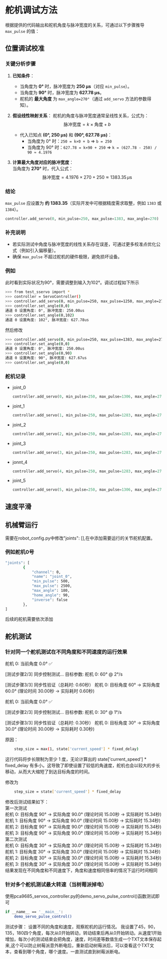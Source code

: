 # 舵机调试方法

根据提供的代码输出和舵机角度与脉冲宽度的关系，可通过以下步骤推导 `max_pulse` 的值：


## 位置调试校准

### **关键分析步骤**
1. **已知条件**：
   - 当角度为 **0°** 时，脉冲宽度为 **250 μs**（对应 `min_pulse`）。
   - 当角度为 **90°** 时，脉冲宽度为 **627.78 μs**。
   - 舵机的 **最大角度** 为 `max_angle=270°`（通过 `add_servo` 方法的参数得知）。

2. **假设线性映射关系**：
   舵机的角度与脉冲宽度通常呈线性关系，公式为：  
   $$
   \text{脉冲宽度} = k \times \text{角度} + b
   $$  
   - 代入已知点 **(0°, 250 μs)** 和 **(90°, 627.78 μs)**：  
     - 当角度为 0° 时：`250 = k×0 + b` ⇒ `b = 250`  
     - 当角度为 90° 时：`627.78 = k×90 + 250` ⇒ `k = (627.78 - 250) / 90 ≈ 4.1976`  

3. **计算最大角度对应的脉冲宽度**：  
   当角度为 **270°** 时，代入公式：  
   $$
   \text{脉冲宽度} = 4.1976 \times 270 + 250 ≈ 1383.35 \, \mu\text{s}
   $$


### **结论**
`max_pulse` 应设置为 **约 1383.35**（实际开发中可根据精度需求取整，例如 `1383` 或 `1384`）。

```python
controller.add_servo(0, min_pulse=250, max_pulse=1383, max_angle=270)
```


### **补充说明**
- 若实际测试中角度与脉冲宽度的线性关系存在误差，可通过更多校准点优化公式（例如引入偏移量）。
- 确保 `max_pulse` 不超过舵机的硬件极限，避免损坏设备。

### 例如
此时看到实际状况为90°，需要调整到输入为102°。调试过程如下所示
```bash
>>> from test_sservo import *
>>> controller = ServoController()
>>> controller.add_servo(0, min_pulse=250, max_pulse=1250, max_angle=270)
>>> controller.set_angle(0,0)
通道 0 设置角度: 0°, 脉冲宽度: 250.00us
>>> controller.set_angle(0,102)
通道 0 设置角度: 102°, 脉冲宽度: 627.78us
```
然后修改
```bash
>>> controller.add_servo(0, min_pulse=250, max_pulse=1383, max_angle=270)
>>> controller.set_angle(0,0)
通道 0 设置角度: 0°, 脉冲宽度: 250.00us
>>> controller.set_angle(0,90)
通道 0 设置角度: 90°, 脉冲宽度: 627.67us
>>> controller.set_angle(0,0)
```

### 舵机记录
- joint_0
    ```python
    controller.add_servo(0, min_pulse=250, max_pulse=1306, max_angle=270)
    ```
- joint_1
    ```python
    controller.add_servo(1, min_pulse=250, max_pulse=1283, max_angle=270)
    ```
- joint_2
    ```python
    controller.add_servo(2, min_pulse=250, max_pulse=1283, max_angle=270)
    ```
- joint_3
    ```python
    controller.add_servo(3, min_pulse=250, max_pulse=1283, max_angle=270)
    ```
- jonnt_4
    ```python
    controller.add_servo(4, min_pulse=250, max_pulse=1283, max_angle=270)
    ```
- joint_5
    ```python
    controller.add_servo(5, min_pulse=250, max_pulse=1306, max_angle=270)
    ```

## 速度平滑

## 机械臂运行
需要在robot_config.py中修改"joints": [],在中添加需要运行的关节舵机配置。
### 例如舵机0号
``` bash
"joints": [
        {
            "channel": 0,
            "name": "joint_0",
            "min_pulse": 500,
            "max_pulse": 2500,
            "max_angle": 180,
            "home_angle": 90,
            "inverse": false
        },
]
```
后续的舵机需要依次添加
## 舵机测试
### 针对同一个舵机测试在不同角度和不同速度的运行效果
舵机 0: 当前角度 0.0° ✅

[测试步骤2/3] 同步控制测试...
目标参数:
舵机 0: 60° @ 2°/s

[测试步骤3/3] 同步性验证（总耗时: 0.60秒）
舵机 0: 目标角度 60° → 实际角度 60.0° (理论时间 30.00秒 → 实际耗时 0.60秒)

舵机 0: 当前角度 0.0° ✅

[测试步骤2/3] 同步控制测试...
目标参数:
舵机 0: 30° @ 1°/s

[测试步骤3/3] 同步性验证（总耗时: 0.30秒）
舵机 0: 目标角度 30° → 实际角度 30.0° (理论时间 30.00秒 → 实际耗时 0.30秒)

原因：

``` bash
    step_size = max(1, state['current_speed'] * fixed_delay)
```
这行代码将步长限制为至少 1 度，无论计算出的 state['current_speed'] * fixed_delay 有多小。这导致了即使设置了较低的角速度，舵机也会以较大的步长移动，从而大大缩短了到达目标角度的时间。

修改为

``` bash
    step_size = state['current_speed'] * fixed_delay
``` 
修改后测试结果如下：    
第一次测试      
舵机 0: 目标角度 90° → 实际角度 90.0° (理论时间 15.00秒 → 实际耗时 15.34秒)     
舵机 1: 目标角度 90° → 实际角度 90.0° (理论时间 15.00秒 → 实际耗时 15.34秒)     
舵机 2: 目标角度 90° → 实际角度 90.0° (理论时间 15.00秒 → 实际耗时 15.34秒)     
舵机 3: 目标角度 90° → 实际角度 90.0° (理论时间 15.00秒 → 实际耗时 15.34秒)     
第二次测试      
舵机 0: 目标角度 30° → 实际角度 30.0° (理论时间 15.00秒 → 实际耗时 15.34秒)     
舵机 1: 目标角度 30° → 实际角度 30.0° (理论时间 15.00秒 → 实际耗时 15.34秒)     
舵机 2: 目标角度 30° → 实际角度 30.0° (理论时间 15.00秒 → 实际耗时 15.34秒)     
舵机 3: 目标角度 30° → 实际角度 30.0° (理论时间 15.00秒 → 实际耗时 15.34秒)      
结果发现在不同角度和不同速度下，角度和速度相同倍率的情况下运行时间相同
### 针对多个舵机测试最大转速（当树莓派掉电）
使用pca9685_servos_controller.py的demo_servo_pulse_control()函数测试即可
``` bash
if __name__ == '__main__':
    demo_servo_pulse_control()   
```
测试步骤：
设置不同的角度和速度，观察舵机的运行情况。
我设置了45，90，135，180四个角度，每次从0开始转动，转动结束后再从0开始转动。从速度1开始增加，每次小的测试结束会把角度，速度，时间差等数值生成一个TXT文本保存起来,这个可以防止树莓派意外断电后，重新启动树莓派后，可以查看这个TXT文本，查看到哪个角度，哪个速度。一直测试直到树莓派断电。